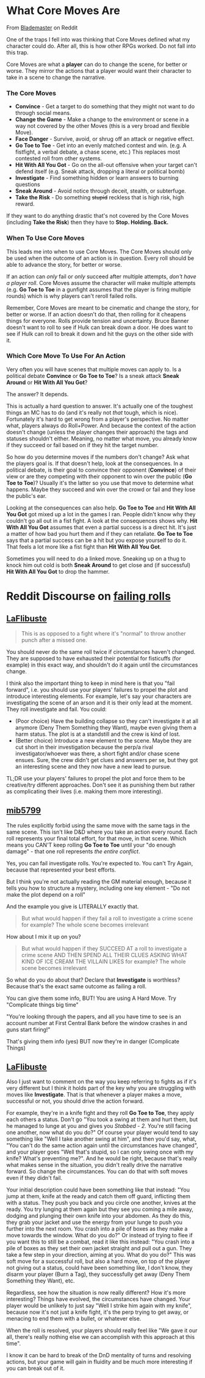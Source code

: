 # What Core Moves Are
From [Blademaster](https://www.reddit.com/r/cityofmist/comments/chshhl/new_mc_guide_overview_of_the_core_moves/) on Reddit

One of the traps I fell into was thinking that Core Moves defined what my character could do. After all, this is how other RPGs worked. Do not fall into this trap.

Core Moves are what a **player** can do to change the scene, for better or worse. They mirror the actions that a player would want their character to take in a scene to change the narrative.

### The Core Moves
- **Convince** - Get a target to do something that they might not want to do through social means.
- **Change the Game** - Make a change to the environment or scene in a way not covered by the other Moves (this is a very broad and flexible Move).
- **Face Danger** - Survive, avoid, or shrug off an attack or negative effect.
- **Go Toe to Toe** - Get into an evenly matched contest and win. (e.g. A fistfight, a verbal debate, a chase scene, etc.) This replaces most contested roll from other systems.
- **Hit With All You Got** - Go on the all-out offensive when your target can't defend itself (e.g. Sneak attack, dropping a literal or political bomb)
- **Investigate** - Find something hidden or learn answers to burning questions
- **Sneak Around** - Avoid notice through deceit, stealth, or subterfuge.
- **Take the Risk** - Do something ~~stupid~~ reckless that is high risk, high reward.

If they want to do anything drastic that's not covered by the Core Moves (including **Take the Risk**) then they have to **Stop. Holding. Back.**

### When To Use Core Moves
This leads me into when to use Core Moves. The Core Moves should only be used when the outcome of an action is in question. Every roll should be able to advance the story, for better or worse.

If an action can *only* fail or *only* succeed after multiple attempts, _don't have a player roll_. Core Moves assume the character will make multiple attempts (e.g. **Go Toe to Toe** in a gunfight assumes that the player is firing multiple rounds) which is why players can't reroll failed rolls.

Remember, Core Moves are meant to be cinematic and change the story, for better or worse. If an action doesn't do that, then rolling for it cheapens things for everyone. Rolls provide tension and uncertainty. Bruce Banner doesn't want to roll to see if Hulk can break down a door. He does want to see if Hulk can roll to break it down and hit the guys on the other side with it.

### Which Core Move To Use For An Action
Very often you will have scenes that multiple moves can apply to. Is a political debate **Convince** or **Go Toe to Toe**? Is a sneak attack **Sneak Around** or **Hit With All You Got**?

The answer? It depends.

This is actually a hard question to answer. It's actually one of the toughest things an MC has to do (and it's really not _that_ tough, which is nice). Fortunately it's hard to get wrong from a player's perspective. No matter what, players always do Roll+Power. And because the context of the action doesn't change (unless the player changes their approach) the tags and statuses shouldn't either. Meaning, no matter what move, you already know if they succeed or fail based on if they hit the target number.

So how do you determine moves if the numbers don't change? Ask what the players goal is. If that doesn't help, look at the consequences. In a political debate, is their goal to convince their opponent (**Convince**) of their view or are they competing with their opponent to win over the public (**Go Toe to Toe**)? Usually it's the latter so you use that move to determine what happens. Maybe they succeed and win over the crowd or fail and they lose the public's ear.

Looking at the consequences can also help. **Go Toe to Toe** and **Hit With All You Got** got mixed up a lot in the games I ran. People didn't know why they couldn't go all out in a fist fight. A look at the consequences shows why. **Hit With All You Got** assumes that even a partial success is a direct hit. It's just a matter of how bad you hurt them and if they can retaliate. **Go Toe to Toe** says that a partial success can be a hit but you expose yourself to do it. That feels a lot more like a fist fight than **Hit With All You Got**.

Sometimes you will need to do a linked move. Sneaking up on a thug to knock him out cold is both **Sneak Around** to get close and (if successful) **Hit With All You Got** to drop the hammer.

# Reddit Discourse on [failing rolls](https://www.reddit.com/r/cityofmist/comments/cj3fsr/players_feel_investigate_move_isnt_worth_the_risk/)

## [LaFlibuste](https://www.reddit.com/r/cityofmist/comments/cj3fsr/comment/evdp2ub/?utm_source=reddit&utm_medium=web2x&context=3)
> This is as opposed to a fight where it's "normal" to throw another punch after a missed one.

You should never do the same roll twice if circumstances haven't changed. They are supposed to have exhausted their potential for fisticuffs (for example) in this exact way, and shouldn't do it again until the circumstances change.

I think also the important thing to keep in mind here is that you "fail forward", i.e. you should use your players' failures to propel the plot and introduce interesting elements. For example, let's say your characters are investigating the scene of an arson and it is their only lead at the moment. They roll investigate and fail. You could:
- (Poor choice) Have the building collapse so they can't investigate it at all anymore (Deny Them Something they Want), maybe even giving them a harm status. The plot is at a standstill and the crew is kind of lost.
- (Better choice) Introduce a new element to the scene. Maybe they are cut short in their investigation because the perp/a rival investigator/whoever was there, a short fight and/or chase scene ensues. Sure, the crew didn't get clues and answers per se, but they got an interesting scene and they now have a new lead to pursue.

TL;DR use your players' failures to propel the plot and force them to be creative/try different approaches. Don't see it as punishing them but rather as complicating their lives (i.e. making them more interesting).

## [mib5799](https://www.reddit.com/r/cityofmist/comments/cj3fsr/comment/evdnbxa/?utm_source=reddit&utm_medium=web2x&context=3)
The rules explicitly forbid using the same move with the same tags in the same scene. This isn't like D&D where you take an action every round. Each roll represents your final total effort, for that move, in that scene. Which means you CAN'T keep rolling **Go Toe to Toe** until your "do enough damage" - that one roll represents _the entire conflict_.

Yes, you can fail investigate rolls. You're expected to. You can't Try Again, because that represented your best efforts.

But I think you're not actually reading the GM material enough, because it tells you how to structure a mystery, including one key element - "Do not make the plot depend on a roll"

And the example you give is LITERALLY exactly that.
> But what would happen if they fail a roll to investigate a crime scene for example? The whole scene becomes irrelevant

How about I mix it up on you?
> But what would happen if they SUCCEED AT a roll to investigate a crime scene AND THEN SPEND ALL THEIR CLUES ASKING WHAT KIND OF ICE CREAM THE VILLAIN LIKES for example? The whole scene becomes irrelevant

So what do you do about that? Declare that **Investigate** is worthless? Because that's the exact same outcome as failing a roll.

You can give them some info, BUT! You are using A Hard Move. Try "Complicate things big time"

"You're looking through the papers, and all you have time to see is an account number at First Central Bank before the window crashes in and guns start firing!"

That's giving them info (yes) BUT now they're in danger (Complicate Things)

## [LaFlibuste](https://www.reddit.com/user/LaFlibuste/)
Also I just want to comment on the way you keep referring to fights as if it's very different but I think it holds part of the key why you are struggling with moves like **Investigate**. That is that whenever a player makes a move, successful or not, you should drive the action forward.

For example, they're in a knife fight and they roll **Go Toe to Toe**, they apply each others a status. Don't go "You took a swing at them and hurt them, but he managed to lunge at you and gives you _Stabbed - 2._ You're still facing one another, now what do you do?" Of course your player would tend to say something like "Well I take another swing at him", and then you'd say, what, "You can't do the same action again until the circumstances have changed", and your player goes "Well that's stupid, so I can only swing once with my knife? What's preventing me?". And he would be right, because that's really what makes sense in the situation, you didn't really drive the narrative forward. So change the circumstances. You can do that with soft moves even if they didn't fail.

Your initial description could have been something like that instead: "You jump at them, knife at the ready and catch them off guard, inflicting them with a status. They push you back and you circle one another, knives at the ready. You try lunging at them again but they see you coming a mile away, dodging and plunging their own knife into your abdomen. As they do this, they grab your jacket and use the energy from your lunge to push you further into the next room. You crash into a pile of boxes as they make a move towards the window. What do you do?" Or instead of trying to flee if you want this to still be a combat, read it like this instead: "You crash into a pile of boxes as they set their own jacket straight and pull out a gun. They take a few step in your direction, aiming at you. What do you do?" This was soft move for a successful roll, but also a hard move, on top of the player not giving out a status, could have been something like, I don't know, they disarm your player (Burn a Tag), they successfully get away (Deny Them Something they Want), etc.

Regardless, see how the situation is now really different? How it's more interesting? Things have evolved, the circumstances have changed. Your player would be unlikely to just say "Well I strike him again with my knife", because now it's not just a knife fight, it's the perp trying to get away, or menacing to end them with a bullet, or whatever else.

When the roll is resolved, your players should really feel like "We gave it our all, there's really nothing else we can accomplish with this approach at this time".

I know it can be hard to break of the DnD mentality of turns and resolving actions, but your game will gain in fluidity and be much more interesting if you can break out of it.
